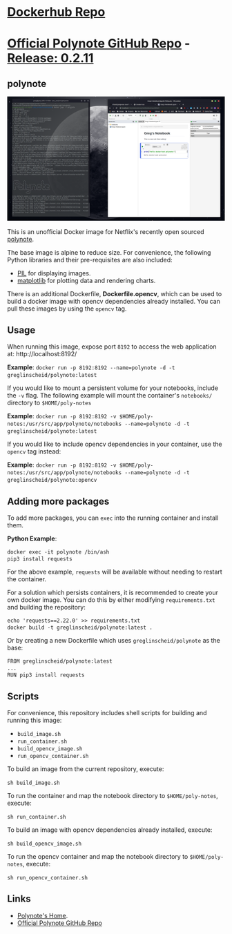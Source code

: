# [Dockerhub Repo](https://hub.docker.com/r/greglinscheid/polynote)
# [Official Polynote GitHub Repo](https://github.com/polynote/polynote) - [Release: 0.2.11](https://github.com/polynote/polynote/releases/tag/0.2.11)

## polynote
![Running Polynote Container](https://github.com/Vilos92/polynote/raw/master/example.png?raw=true?raw=true "Running Polynote Container")

This is an unofficial Docker image for Netflix's recently open sourced [polynote](https://polynote.org/).

The base image is alpine to reduce size. For convenience, the following Python libraries and their pre-requisites are also included:
- [PIL](https://pillow.readthedocs.io/en/stable/) for displaying images.
- [matplotlib](https://matplotlib.org/) for plotting data and rendering charts.

There is an additional Dockerfile, **Dockerfile.opencv**, which can be used to build a docker image with opencv dependencies already installed. You can pull these images by using the `opencv` tag.

## Usage
When running this image, expose port `8192` to access the web application at: http://localhost:8192/

**Example**: `docker run -p 8192:8192 --name=polynote -d -t greglinscheid/polynote:latest`

If you would like to mount a persistent volume for your notebooks, include the `-v` flag. The following example will mount the container's `notebooks/` directory to `$HOME/poly-notes`

**Example**: `docker run -p 8192:8192 -v $HOME/poly-notes:/usr/src/app/polynote/notebooks --name=polynote -d -t greglinscheid/polynote:latest`

If you would like to include opencv dependencies in your container, use the `opencv` tag instead:

**Example**: `docker run -p 8192:8192 -v $HOME/poly-notes:/usr/src/app/polynote/notebooks --name=polynote -d -t greglinscheid/polynote:opencv`

## Adding more packages
To add more packages, you can `exec` into the running container and install them.

**Python Example**:
```
docker exec -it polynote /bin/ash
pip3 install requests
```

For the above example, `requests` will be available without needing to restart the container.

For a solution which persists containers, it is recommended to create your own docker image. You can do this by either modifying `requirements.txt` and building the repository:

```
echo 'requests==2.22.0' >> requirements.txt
docker build -t greglinscheid/polynote:latest .
```

Or by creating a new Dockerfile which uses `greglinscheid/polynote` as the base:

```
FROM greglinscheid/polynote:latest
...
RUN pip3 install requests
```

## Scripts
For convenience, this repository includes shell scripts for building and running this image:
- `build_image.sh`
- `run_container.sh`
- `build_opencv_image.sh`
- `run_opencv_container.sh`

To build an image from the current repository, execute:

`sh build_image.sh`

To run the container and map the notebook directory to `$HOME/poly-notes`, execute:

`sh run_container.sh`

To build an image with opencv dependencies already installed, execute:

`sh build_opencv_image.sh`

To run the opencv container and map the notebook directory to `$HOME/poly-notes`, execute:

`sh run_opencv_container.sh`


## Links
- [Polynote's Home](https://polynote.org/).
- [Official Polynote GitHub Repo](https://github.com/polynote/polynote)
